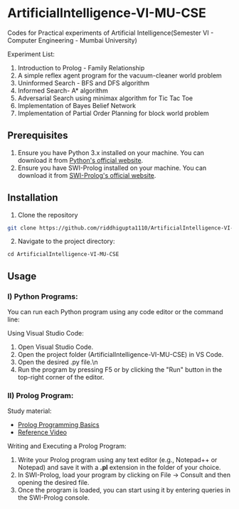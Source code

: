 # ArtificialIntelligence-VI-MU-CSE
Codes for Practical experiments of Artificial Intelligence(Semester VI - Computer Engineering - Mumbai University)

Experiment List:
1. Introduction to Prolog - Family Relationship
2. A simple reflex agent program for the vacuum-cleaner world problem
3. Uninformed Search - BFS and DFS algorithm
4. Informed Search- A* algorithm
5. Adversarial Search using minimax algorithm for Tic Tac Toe
6. Implementation of Bayes Belief Network
7. Implementation of Partial Order Planning for block world problem

## Prerequisites

1. Ensure you have Python 3.x installed on your machine. You can download it from [Python's official website](https://www.python.org/downloads/).
2. Ensure you have SWI-Prolog installed on your machine. You can download it from [SWI-Prolog's official website](https://www.swi-prolog.org/download/stable).

## Installation
1. Clone the repository
```bash
git clone https://github.com/riddhigupta1110/ArtificialIntelligence-VI-MU-CSE.git
```
2. Navigate to the project directory:
```shell
cd ArtificialIntelligence-VI-MU-CSE
```

## Usage
### **I) Python Programs:**
You can run each Python program using any code editor or the command line:

Using Visual Studio Code:
1. Open Visual Studio Code.
2. Open the project folder (ArtificialIntelligence-VI-MU-CSE) in VS Code.
3. Open the desired .py file.\n
4. Run the program by pressing F5 or by clicking the "Run" button in the top-right corner of the editor.

### **II) Prolog Program:**
Study material:
- [Prolog Programming Basics](https://youtu.be/4F2FLNQ6yms?si=EqIMIEhbktIR1t48)
- [Reference Video](https://youtu.be/-v1K9AnkAeM?si=krWWyNBsVKg9oHjn)

Writing and Executing a Prolog Program:
1. Write your Prolog program using any text editor (e.g., Notepad++ or Notepad) and save it with a **.pl** extension in the folder of your choice.
2. In SWI-Prolog, load your program by clicking on File -> Consult and then opening the desired file.
3. Once the program is loaded, you can start using it by entering queries in the SWI-Prolog console.

